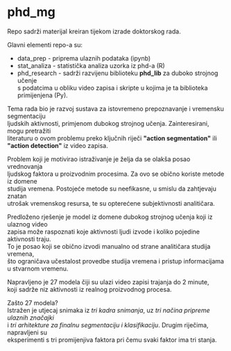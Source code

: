 # phd_mg
Repo sadrži materijal kreiran tijekom izrade doktorskog rada.

Glavni elementi repo-a su:
* data_prep - priprema ulaznih podataka (ipynb)
* stat_analiza - statistička analiza uzorka iz phd-a (R)
* phd_research - sadrži razvijenu biblioteku **phd_lib** za duboko strojnog učenje   
s podatcima u obliku video zapisa i skripte u kojima je ta biblioteka primijenjena (Py).

Tema rada bio je razvoj sustava za istovremeno prepoznavanje i vremensku segmentaciju  
ljudskih aktivnosti, primjenom dubokog strojnog učenja. Zainteresirani, mogu pretražiti   
literaturu o ovom problemu preko ključnih riječi **"action segmentation"** ili     
**"action detection"** iz video zapisa.

Problem koji je motivirao istraživanje je želja da se olakša posao vrednovanja   
ljudskog faktora u proizvodnim procesima. Za ovo se obično koriste metode iz domene   
studija vremena. Postojeće metode su neefikasne, u smislu da zahtjevaju znatan   
utrošak vremenskog resursa, te su opterećene subjektivnosti analitičara.

Predloženo rješenje je model iz domene dubokog strojnog učenja koji iz ulaznog video   
zapisa može raspoznati koje aktivnosti ljudi izvode i koliko pojedine aktivnosti traju.  
To je posao koji se obično izvodi manualno od strane analitičara studija vremena,   
što ograničava učestalost provedbe studija vremena i pristup informacijama u stvarnom vremenu.

Napravljeno je 27 modela čiji su ulazi video zapisi trajanja do 2 minute,   
koji sadrže niz aktivnosti iz realnog proizvodnog procesa.  

Zašto 27 modela?  
Istražen je utjecaj snimaka iz *tri kadra snimanja*, uz *tri načina pripreme ulaznih značajki*   
i *tri arhitekture za finalnu segmentaciju i klasifikaciju*. Drugim riječima, napravljeni su  
eksperimenti s tri promijenjiva faktora pri čemu svaki faktor ima tri stanja.
